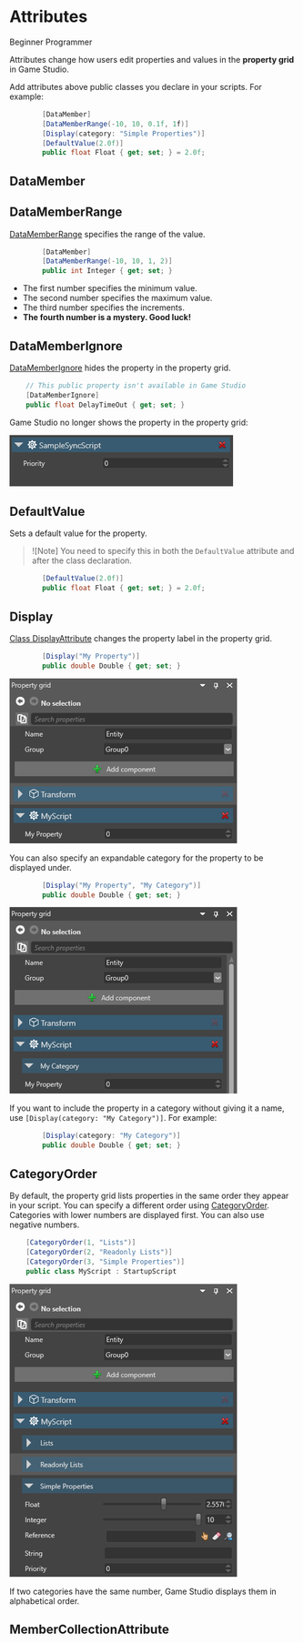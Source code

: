 # Attributes

<span class="label label-doc-level">Beginner</span>
<span class="label label-doc-audience">Programmer</span>

Attributes change how users edit properties and values in the **property grid** in Game Studio. 

Add attributes above public classes you declare in your scripts. For example:

```cs
        [DataMember]
        [DataMemberRange(-10, 10, 0.1f, 1f)]
        [Display(category: "Simple Properties")]
        [DefaultValue(2.0f)]
        public float Float { get; set; } = 2.0f;
```

## DataMember



## DataMemberRange

[DataMemberRange](xref:SiliconStudio.Core.Annotations.DataMemberRangeAttribute) specifies the range of the value.

```cs
        [DataMember]
        [DataMemberRange(-10, 10, 1, 2)]
        public int Integer { get; set; }
```

* The first number specifies the minimum value. 
* The second number specifies the maximum value.
* The third number specifies the increments.
* **The fourth number is a mystery. Good luck!**

## DataMemberIgnore

[DataMemberIgnore](xref:SiliconStudio.Core.DataMemberIgnoreAttribute) hides the property in the property grid. 

```cs
	// This public property isn't available in Game Studio
	[DataMemberIgnore]
	public float DelayTimeOut { get; set; }
```	

Game Studio no longer shows the property in the property grid:

![Public property been hidden with ```[DataMemberIgnore]```](media/scripts-in-xenko-public-property-with-datamemberignore.png)

## DefaultValue

Sets a default value for the property.

>![Note]
>You need to specify this in both the ``DefaultValue`` attribute and after the class  declaration.

```cs
        [DefaultValue(2.0f)]
        public float Float { get; set; } = 2.0f;
```

## Display

[Class DisplayAttribute](xref:SiliconStudio.Core.DisplayAttribute.html) changes the property label in the property grid.

```cs
        [Display("My Property")]
        public double Double { get; set; }
```

![My-Property](media/my-property.png)

You can also specify an expandable category for the property to be displayed under.

```cs
        [Display("My Property", "My Category")]
        public double Double { get; set; }
```

![My-Property-My-Category](media/my-property-my-category.png)

If you want to include the property in a category without giving it a name, use ``[Display(category: "My Category")]``. For example:

```cs
        [Display(category: "My Category")]
        public double Double { get; set; }
```

## CategoryOrder

By default, the property grid lists properties in the same order they appear in your script. You can specify a different order using [CategoryOrder](xref:SiliconStudio.Core.Annotations.CategoryOrderAttribute). Categories with lower numbers are displayed first. You can also use negative numbers.

```cs
    [CategoryOrder(1, "Lists")]
    [CategoryOrder(2, "Readonly Lists")]
    [CategoryOrder(3, "Simple Properties")]
    public class MyScript : StartupScript
```

![Category order](media/category-order.png)

If two categories have the same number, Game Studio displays them in alphabetical order. 

## MemberCollectionAttribute

